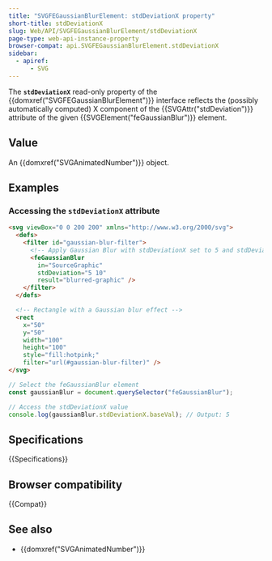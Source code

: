 ```yaml
---
title: "SVGFEGaussianBlurElement: stdDeviationX property"
short-title: stdDeviationX
slug: Web/API/SVGFEGaussianBlurElement/stdDeviationX
page-type: web-api-instance-property
browser-compat: api.SVGFEGaussianBlurElement.stdDeviationX
sidebar:
  - apiref:
      - SVG
---
```


The **`stdDeviationX`** read-only property of the {{domxref("SVGFEGaussianBlurElement")}} interface reflects the (possibly automatically computed) X component of the {{SVGAttr("stdDeviation")}} attribute of the given {{SVGElement("feGaussianBlur")}} element.

## Value

An {{domxref("SVGAnimatedNumber")}} object.

## Examples

### Accessing the `stdDeviationX` attribute

```html
<svg viewBox="0 0 200 200" xmlns="http://www.w3.org/2000/svg">
  <defs>
    <filter id="gaussian-blur-filter">
      <!-- Apply Gaussian Blur with stdDeviationX set to 5 and stdDeviationY set to 10 -->
      <feGaussianBlur
        in="SourceGraphic"
        stdDeviation="5 10"
        result="blurred-graphic" />
    </filter>
  </defs>

  <!-- Rectangle with a Gaussian blur effect -->
  <rect
    x="50"
    y="50"
    width="100"
    height="100"
    style="fill:hotpink;"
    filter="url(#gaussian-blur-filter)" />
</svg>
```

```js
// Select the feGaussianBlur element
const gaussianBlur = document.querySelector("feGaussianBlur");

// Access the stdDeviationX value
console.log(gaussianBlur.stdDeviationX.baseVal); // Output: 5
```

## Specifications

{{Specifications}}

## Browser compatibility

{{Compat}}

## See also

- {{domxref("SVGAnimatedNumber")}}
